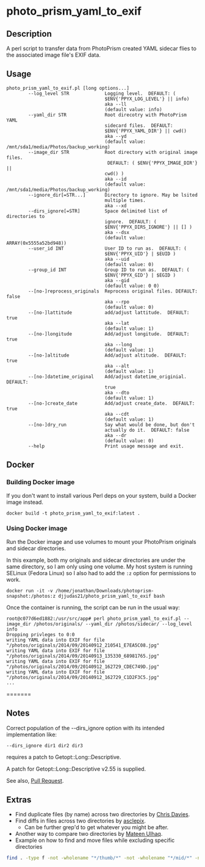 # photo_prism_yaml_to_exif

## Description
A perl script to transfer data from PhotoPrism created YAML sidecar flies to the associated image file's EXIF data.

## Usage

```console
photo_prism_yaml_to_exif.pl [long options...]
        --log_level STR             Logging level.  DEFAULT: (
                                    $ENV{'PPYX_LOG_LEVEL'} || info)
                                    aka --ll
                                    (default value: info)
        --yaml_dir STR              Root direcotry with PhotoPrism YAML
                                    sidecard files.  DEFAULT:
                                    $ENV{'PPYX_YAML_DIR'} || cwd()
                                    aka --yd
                                    (default value: /mnt/sda1/media/Photos/backup_working)
        --image_dir STR             Root directory with original image files.
                                     DEFAULT: ( $ENV{'PPYX_IMAGE_DIR'} ||
                                    cwd() )
                                    aka --id
                                    (default value: /mnt/sda1/media/Photos/backup_working)
        --ignore_dir[=STR...]       Directory to ignore. May be lsited
                                    multiple times.
                                    aka --xd
        --dirs_ignore[=STR]         Space delimited list of directories to
                                    ignore.  DEFAULT: (
                                    $ENV{'PPYX_DIRS_IGNORE'} || [] )
                                    aka --dsx
                                    (default value: ARRAY(0x5555a52bd948))
        --user_id INT               User ID to run as.  DEFAULT: (
                                    $ENV{'PPYX_UID'} | $EUID )
                                    aka --uid
                                    (default value: 0)
        --group_id INT              Group ID to run as.  DEFAULT: (
                                    $ENV{'PPYX_GID'} | $EGID )
                                    aka --gid
                                    (default value: 0 0)
        --[no-]reprocess_originals  Reprocess original files. DEFAULT: false
                                    aka --rpo
                                    (default value: 0)
        --[no-]lattitude            add/adjust lattitude.  DEFAULT: true
                                    aka --lat
                                    (default value: 1)
        --[no-]longitude            Add/adjust longitude.  DEFAULT: true
                                    aka --long
                                    (default value: 1)
        --[no-]altitude             Add/adjust altitude.  DEFAULT: true
                                    aka --alt
                                    (default value: 1)
        --[no-]datetime_original    Add/adjust datetime_originial.  DEFAULT:
                                    true
                                    aka --dto
                                    (default value: 1)
        --[no-]create_date          Add/adjust create_date.  DEFAULT: true
                                    aka --cdt
                                    (default value: 1)
        --[no-]dry_run              Say what would be done, but don't
                                    actually do it.  DEFAULT: false
                                    aka --dr
                                    (default value: 0)
        --help                      Print usage message and exit.
```

## Docker
### Building Docker image

If you don't want to install various Perl deps on your system, build a Docker image instead.

```console
docker build -t photo_prism_yaml_to_exif:latest .
```

### Using Docker image

Run the Docker image and use volumes to mount your PhotoPrism originals and sidecar directories.

In this example, both my originals and sidecar directories are under the same directory, so I am only using one volume.
My host system is running SELinux (Fedora Linux) so I also had to add the `:z` option for permissions to work.

```console
docker run -it -v /home/jonathan/Downloads/photoprism-snapshot:/photos:z djjudas21/photo_prism_yaml_to_exif bash
```

Once the container is running, the script can be run in the usual way:

```console
root@c077d6ed1882:/usr/src/app# perl photo_prism_yaml_to_exif.pl --image_dir /photos/originals/ --yaml_dir /photos/sidecar/ --log_level info
Dropping privleges to 0:0
writing YAML data into EXIF for file "/photos/originals/2014/09/20140912_210541_E7EA5C08.jpg"
writing YAML data into EXIF for file "/photos/originals/2014/09/20140913_135330_68981765.jpg"
writing YAML data into EXIF for file "/photos/originals/2014/09/20140912_162729_CDEC749D.jpg"
writing YAML data into EXIF for file "/photos/originals/2014/09/20140912_162729_C1D2F3C5.jpg"
...
```
=======
## Notes

Correct population of the --dirs_ignore option with its intended implementation like:

```console
--dirs_ignore dir1 dir2 dir3
```

requires a patch to Getopt::Long::Descriptive.

A patch for Getopt\:\:Long\:\:Descriptive v2.55 is supplied.

See also, [Pull Request](https://github.com/rjbs/Getopt-Long-Descriptive/commit/a84716a7a989293a7f3b5afd9ffd0df6700b9ef4).

## Extras

- Find duplicate files (by name) across two directories by [Chris Davies](https://unix.stackexchange.com/a/468461).
- Find diffs in files across two directories by [asclepix](https://stackoverflow.com/a/16788549).
    - Can be further grep'd to get whatever you might be after.
- Another way to compare two directories by [Mateen Ulhaq](https://stackoverflow.com/a/4997724).
- Example on how to find and move files while excluding specific directories
```bash
find . -type f -not -wholename "*/thumb/*" -not -wholename "*/mid/*" -not -iname "*.orig" -exec cp --parents "{}" /mnt/sda1/media/Photos/originals/ \;
```